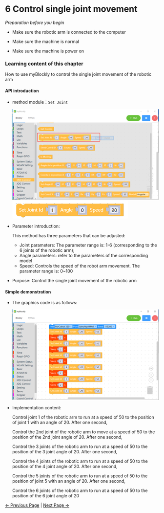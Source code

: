 # 6 Control single joint movement

<i>Preparation before you begin</i>

- Make sure the robotic arm is connected to the computer

- Make sure the machine is normal

- Make sure the machine is power on

### Learning content of this chapter

How to use myBlockly to control the single joint movement of the robotic arm

#### API introduction

* method module：`Set Joint`

  <img src="../../../../resources/5-BasicApplication/5.2.1/pi/img/case/singlejoint_item.png" style="zoom: 80%;" />

  <img src="../../../../resources/5-BasicApplication/5.2.1/pi/img/blocks/mid/3.png" />



* Parameter introduction:

  This method has three parameters that can be adjusted:

  * Joint parameters: The parameter range is: 1-6 (corresponding to the 6 joints of the robotic arm);

  - Angle parameters: refer to the parameters of the corresponding model
  - Speed: Controls the speed of the robot arm movement. The parameter range is: 0~100

* Purpose: Control the single joint movement of the robotic arm

#### Simple demonstration

* The graphics code is as follows:

  <img src="../../../../resources/5-BasicApplication/5.2.1/pi/img/case/singjoint.png" style="zoom: 80%;" />

* Implementation content:

  Control joint 1 of the robotic arm to run at a speed of 50 to the position of joint 1 with an angle of 20. After one second,

  Control the 2nd joint of the robotic arm to move at a speed of 50 to the position of the 2nd joint angle of 20. After one second,

  Control the 3 joints of the robotic arm to run at a speed of 50 to the position of the 3 joint angle of 20. After one second,

  Control the 4 joints of the robotic arm to run at a speed of 50 to the position of the 4 joint angle of 20. After one second,

  Control the 5 joints of the robotic arm to run at a speed of 50 to the position of joint 5 with an angle of 20. After one second,

  Control the 6 joints of the robotic arm to run at a speed of 50 to the position of the 6 joint angle of 20



 [← Previous Page](./5-ControlRoboticArmBackZero.md) | [Next Page →](./7-ControlSinglesJoint.md)